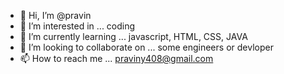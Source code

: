- 👋 Hi, I’m @pravin
- 👀 I’m interested in ... coding
- 🌱 I’m currently learning ... javascript, HTML, CSS, JAVA
- 💞️ I’m looking to collaborate on  ... some engineers or devloper
- 📫 How to reach me ... praviny408@gmail.com

<!---
praviny7278/praviny7278 is a ✨ special ✨ repository because its `README.md` (this file) appears on your GitHub profile.
You can click the Preview link to take a look at your changes.
--->
